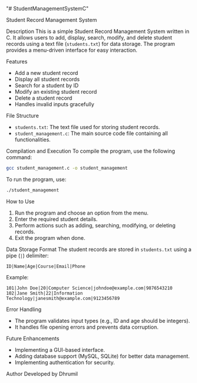 "# StudentManagementSystemC" 

Student Record Management System

Description
This is a simple Student Record Management System written in C. It allows users to add, display, search, modify, and delete student records using a text file (`students.txt`) for data storage. The program provides a menu-driven interface for easy interaction.

Features
- Add a new student record
- Display all student records
- Search for a student by ID
- Modify an existing student record
- Delete a student record
- Handles invalid inputs gracefully

File Structure
- `students.txt`: The text file used for storing student records.
- `student_management.c`: The main source code file containing all functionalities.

Compilation and Execution
To compile the program, use the following command:
```sh
gcc student_management.c -o student_management
```

To run the program, use:
```sh
./student_management
```

How to Use
1. Run the program and choose an option from the menu.
2. Enter the required student details.
3. Perform actions such as adding, searching, modifying, or deleting records.
4. Exit the program when done.

Data Storage Format
The student records are stored in `students.txt` using a pipe (`|`) delimiter:
```
ID|Name|Age|Course|Email|Phone
```
Example:
```
101|John Doe|20|Computer Science|johndoe@example.com|9876543210
102|Jane Smith|22|Information Technology|janesmith@example.com|9123456789
```

Error Handling
- The program validates input types (e.g., ID and age should be integers).
- It handles file opening errors and prevents data corruption.

Future Enhancements
- Implementing a GUI-based interface.
- Adding database support (MySQL, SQLite) for better data management.
- Implementing authentication for security.

Author
Developed by Dhrumil


